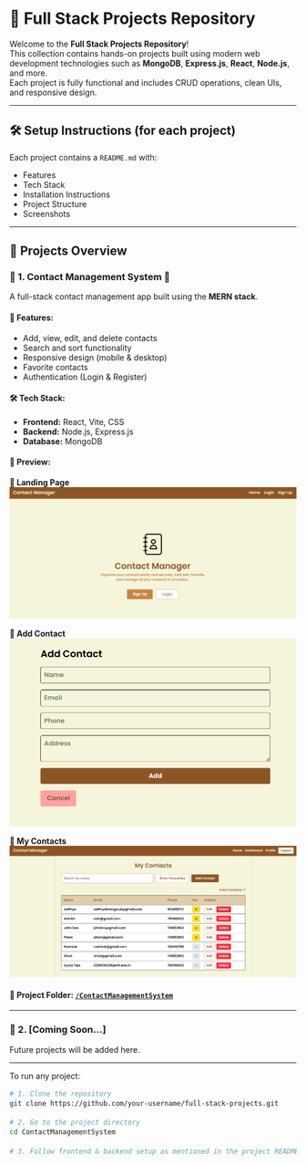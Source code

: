 # 🚀 Full Stack Projects Repository

Welcome to the **Full Stack Projects Repository**!  
This collection contains hands-on projects built using modern web development technologies such as **MongoDB**, **Express.js**, **React**, **Node.js**, and more.  
Each project is fully functional and includes CRUD operations, clean UIs, and responsive design.

---
## 🛠️ Setup Instructions (for each project)

Each project contains a `README.md` with:
- Features
- Tech Stack
- Installation Instructions
- Project Structure
- Screenshots
  
---

## 📂 Projects Overview

### 🔹 1. Contact Management System 📇

A full-stack contact management app built using the **MERN stack**.

#### 🔧 Features:
- Add, view, edit, and delete contacts
- Search and sort functionality
- Responsive design (mobile & desktop)
- Favorite contacts
- Authentication (Login & Register)

#### 🛠 Tech Stack:
- **Frontend:** React, Vite, CSS
- **Backend:** Node.js, Express.js
- **Database:** MongoDB

#### 📸 Preview:

**🔹 Landing Page**  
![Landing Page](./ContactManagement/Images/1.png)

**🔹 Add Contact**  
![Add Contact](./ContactManagement/Images/4.png)

**🔹 My Contacts**  
![My Contacts](./ContactManagement/Images/6.png)


#### 📂 Project Folder: [`/ContactManagementSystem`](./ContactManagement)

---

### 🔹 2. [Coming Soon...]

Future projects will be added here.

---

To run any project:

```bash
# 1. Clone the repository
git clone https://github.com/your-username/full-stack-projects.git

# 2. Go to the project directory
cd ContactManagementSystem

# 3. Follow frontend & backend setup as mentioned in the project README
